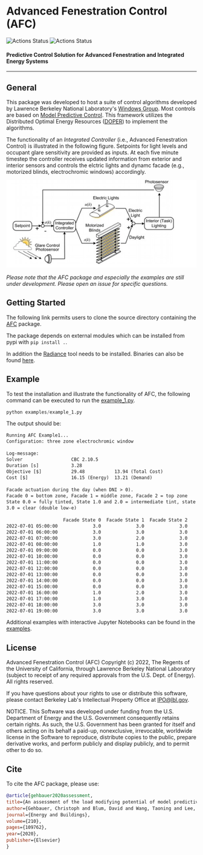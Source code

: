 # Advanced Fenestration Control (AFC)

![Actions Status](https://github.com/LBNL-ETA/AFC/workflows/Syntax/badge.svg)
![Actions Status](https://github.com/LBNL-ETA/AFC/workflows/UnitTests/badge.svg)

#### Predictive Control Solution for Advanced Fenestration and Integrated Energy Systems
----------------------------------------------------------------------------------------

## General
This package was developed to host a suite of control algorithms developed by Lawrence Berkeley National Laboratory's [Windows Group](https://windows.lbl.gov/). Most controls are based on [Model Predictive Control](https://en.wikipedia.org/wiki/Model_predictive_control). This framework utilizes the Distributed Optimal Energy Resources ([DOPER](https://github.com/LBNL-ETA/DOPER)) to implement the algorithms.

The functionality of an *Integrated Controller* (i.e., Advanced Fenestration Control) is illustrated in the following figure. Setpoints for light levels and occupant glare sensitivity are provided as inputs. At each five minute timestep the controller receives updated information from exterior and interior sensors and controls the elctric lights and dynamc facade (e.g., motorized blinds, electrochromic windows) accordingly.

![illustrate_system.jpg](https://github.com/LBNL-ETA/AFC/blob/master/docs/illustrate_system.jpg)

*Please note that the AFC package and especially the examples are still under development. Please open an issue for specific questions.*

## Getting Started
The following link permits users to clone the source directory containing the [AFC](https://github.com/LBNL-ETA/AFC) package.

The package depends on external modules which can be installed from pypi with ```pip install .```.

In addition the [Radiance](https://www.radiance-online.org/download-install/radiance-source-code/latest-release) tool needs to be installed. Binaries can also be found [here](https://github.com/LBNL-ETA/Radiance/releases).

## Example
To test the installation and illustrate the functionality of AFC, the following command can be executed to run the [example_1.py](https://github.com/LBNL-ETA/AFC/blob/master/examples/example_1.py).

```python
python examples/example_1.py
```

The output should be:

```
Running AFC Example1...
Configuration: three zone electrochromic window

Log-message:
Solver                  CBC 2.10.5
Duration [s]            3.28
Objective [$]           29.48           13.94 (Total Cost)
Cost [$]                16.15 (Energy)  13.21 (Demand)

Facade actuation during the day (when DNI > 0).
Facade 0 = bottom zone, Facade 1 = middle zone, Facade 2 = top zone
State 0.0 = fully tinted, State 1.0 and 2.0 = intermediate tint, state 3.0 = clear (double low-e)

                     Facade State 0  Facade State 1  Facade State 2
2022-07-01 05:00:00             3.0             3.0             3.0
2022-07-01 06:00:00             3.0             3.0             3.0
2022-07-01 07:00:00             3.0             2.0             3.0
2022-07-01 08:00:00             1.0             1.0             3.0
2022-07-01 09:00:00             0.0             0.0             3.0
2022-07-01 10:00:00             0.0             0.0             3.0
2022-07-01 11:00:00             0.0             0.0             3.0
2022-07-01 12:00:00             0.0             0.0             3.0
2022-07-01 13:00:00             0.0             0.0             3.0
2022-07-01 14:00:00             0.0             0.0             3.0
2022-07-01 15:00:00             0.0             0.0             3.0
2022-07-01 16:00:00             1.0             2.0             3.0
2022-07-01 17:00:00             1.0             3.0             3.0
2022-07-01 18:00:00             3.0             3.0             3.0
2022-07-01 19:00:00             3.0             3.0             3.0
```

Additional examples with interactive Jupyter Notebooks can be found in the [examples](https://github.com/LBNL-ETA/AFC/blob/master/examples).

## License
Advanced Fenestration Control (AFC) Copyright (c) 2022, The Regents of the University of California, through Lawrence Berkeley National Laboratory (subject to receipt of any required approvals from the U.S. Dept. of Energy).  All rights reserved.

If you have questions about your rights to use or distribute this software, please contact Berkeley Lab's Intellectual Property Office at IPO@lbl.gov.

NOTICE.  This Software was developed under funding from the U.S. Department of Energy and the U.S. Government consequently retains certain rights.  As such, the U.S. Government has been granted for itself and others acting on its behalf a paid-up, nonexclusive, irrevocable, worldwide license in the Software to reproduce, distribute copies to the public, prepare derivative works, and perform publicly and display publicly, and to permit other to do so.

## Cite
To cite the AFC package, please use:

```bibtex
@article{gehbauer2020assessment,
title={An assessment of the load modifying potential of model predictive controlled dynamic facades within the California context},
author={Gehbauer, Christoph and Blum, David and Wang, Taoning and Lee, Eleanor S},
journal={Energy and Buildings},
volume={210},
pages={109762},
year={2020},
publisher={Elsevier}
}
```
